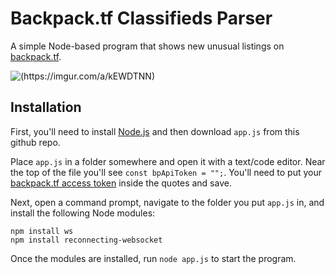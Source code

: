 # Backpack.tf Classifieds Parser
A simple Node-based program that shows new unusual listings on [backpack.tf](https://next.backpack.tf).

![(https://imgur.com/a/kEWDTNN)](https://i.imgur.com/cxE8V1p.png)

## Installation
First, you'll need to install [Node.js](https://nodejs.org) and then download `app.js` from this github repo.

Place `app.js` in a folder somewhere and open it with a text/code editor. Near the top of the file you'll see `const bpApiToken = "";`. You'll need to put your [backpack.tf access token](https://next.backpack.tf/account/api-access) inside the quotes and save.

Next, open a command prompt, navigate to the folder you put `app.js` in, and install the following Node modules:
```
npm install ws
npm install reconnecting-websocket
```
Once the modules are installed, run `node app.js` to start the program.
